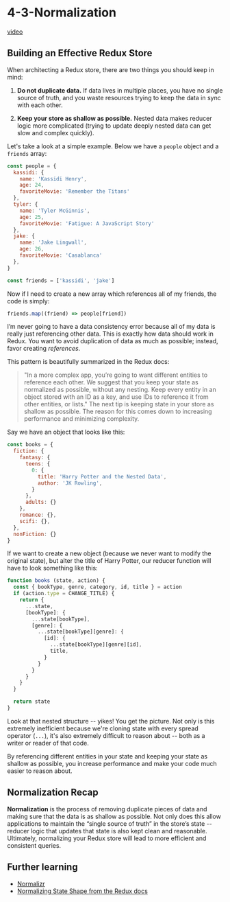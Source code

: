 # 4-3-Normalization

[video](https://youtu.be/WonB11EM1uw)

## Building an Effective Redux Store
When architecting a Redux store, there are two things you should keep in mind:

1. **Do not duplicate data.** If data lives in multiple places, you have no single source of truth, and you waste resources trying to keep the data in sync with each other.

2. **Keep your store as shallow as possible.** Nested data makes reducer logic more complicated (trying to update deeply nested data can get slow and complex quickly).

Let's take a look at a simple example. Below we have a `people` object and a `friends` array:
```JavaScript
const people = {
  kassidi: {
    name: 'Kassidi Henry',
    age: 24,
    favoriteMovie: 'Remember the Titans'
  },
  tyler: {
    name: 'Tyler McGinnis',
    age: 25,
    favoriteMovie: 'Fatigue: A JavaScript Story'
  },
  jake: {
    name: 'Jake Lingwall',
    age: 26,
    favoriteMovie: 'Casablanca'
  },
}

const friends = ['kassidi', 'jake']
```
Now if I need to create a new array which references all of my friends, the code is simply:
```JavaScript
friends.map((friend) => people[friend])
```
I’m never going to have a data consistency error because all of my data is really just referencing other data. This is exactly how data should work in Redux. You want to avoid duplication of data as much as possible; instead, favor creating *references*.

This pattern is beautifully summarized in the Redux docs:

> "In a more complex app, you’re going to want different entities to reference each other. We suggest that you keep your state as normalized as possible, without any nesting. Keep every entity in an object stored with an ID as a key, and use IDs to reference it from other entities, or lists."
The next tip is keeping state in your store as shallow as possible. The reason for this comes down to increasing performance and minimizing complexity.

Say we have an object that looks like this:
```JavaScript
const books = {
  fiction: {
    fantasy: {
      teens: {
        0: {
          title: 'Harry Potter and the Nested Data',
          author: 'JK Rowling',
        }
      },
      adults: {}
    },
    romance: {},
    scifi: {},
  }, 
  nonFiction: {}
}
```
If we want to create a new object (because we never want to modify the original state), but alter the title of Harry Potter, our reducer function will have to look something like this:
```JavaScript
function books (state, action) {
  const { bookType, genre, category, id, title } = action
  if (action.type = CHANGE_TITLE) {
    return {
      ...state,
      [bookType]: {
        ...state[bookType],
        [genre]: {
          ...state[bookType][genre]: {
            [id]: {
              ...state[bookType][genre][id],
              title,
            }
          }
        }
      }
    }
  }

  return state
}
```
Look at that nested structure -- yikes! You get the picture. Not only is this extremely inefficient because we're cloning state with every spread operator (`...`), it's also extremely difficult to reason about -- both as a writer or reader of that code.

By referencing different entities in your state and keeping your state as shallow as possible, you increase performance and make your code much easier to reason about.

## Normalization Recap
**Normalization** is the process of removing duplicate pieces of data and making sure that the data is as shallow as possible. Not only does this allow applications to maintain the “single source of truth” in the store’s state -- reducer logic that updates that state is also kept clean and reasonable. Ultimately, normalizing your Redux store will lead to more efficient and consistent queries.

## Further learning
- [Normalizr](https://github.com/paularmstrong/normalizr)
- [Normalizing State Shape from the Redux docs](http://redux.js.org/docs/recipes/reducers/NormalizingStateShape.html)
